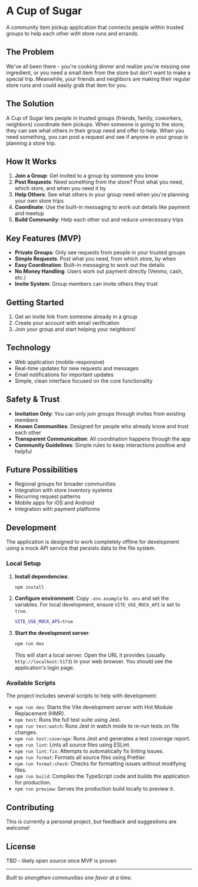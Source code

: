 # A Cup of Sugar

A community item pickup application that connects people within trusted groups to help each other with store runs and errands.

## The Problem

We've all been there - you're cooking dinner and realize you're missing one ingredient, or you need a small item from the store but don't want to make a special trip. Meanwhile, your friends and neighbors are making their regular store runs and could easily grab that item for you.

## The Solution

A Cup of Sugar lets people in trusted groups (friends, family, coworkers, neighbors) coordinate item pickups. When someone is going to the store, they can see what others in their group need and offer to help. When you need something, you can post a request and see if anyone in your group is planning a store trip.

## How It Works

1. **Join a Group**: Get invited to a group by someone you know
2. **Post Requests**: Need something from the store? Post what you need, which store, and when you need it by
3. **Help Others**: See what others in your group need when you're planning your own store trips
4. **Coordinate**: Use the built-in messaging to work out details like payment and meetup
5. **Build Community**: Help each other out and reduce unnecessary trips

## Key Features (MVP)

- **Private Groups**: Only see requests from people in your trusted groups
- **Simple Requests**: Post what you need, from which store, by when
- **Easy Coordination**: Built-in messaging to work out the details
- **No Money Handling**: Users work out payment directly (Venmo, cash, etc.)
- **Invite System**: Group members can invite others they trust

## Getting Started

1. Get an invite link from someone already in a group
2. Create your account with email verification
3. Join your group and start helping your neighbors!

## Technology

- Web application (mobile-responsive)
- Real-time updates for new requests and messages
- Email notifications for important updates
- Simple, clean interface focused on the core functionality

## Safety & Trust

- **Invitation Only**: You can only join groups through invites from existing members
- **Known Communities**: Designed for people who already know and trust each other
- **Transparent Communication**: All coordination happens through the app
- **Community Guidelines**: Simple rules to keep interactions positive and helpful

## Future Possibilities

- Regional groups for broader communities
- Integration with store inventory systems
- Recurring request patterns
- Mobile apps for iOS and Android
- Integration with payment platforms

## Development

The application is designed to work completely offline for development using a mock API service that persists data to the file system.

### Local Setup

1.  **Install dependencies**:

    ```bash
    npm install
    ```

2.  **Configure environment**:
    Copy `.env.example` to `.env` and set the variables. For local development, ensure `VITE_USE_MOCK_API` is set to `true`.

    ```bash
    VITE_USE_MOCK_API=true
    ```

3.  **Start the development server**:
    ```bash
    npm run dev
    ```
    This will start a local server. Open the URL it provides (usually `http://localhost:5173`) in your web browser. You should see the application's login page.

### Available Scripts

The project includes several scripts to help with development:

- `npm run dev`: Starts the Vite development server with Hot Module Replacement (HMR).
- `npm test`: Runs the full test suite using Jest.
- `npm run test:watch`: Runs Jest in watch mode to re-run tests on file changes.
- `npm run test:coverage`: Runs Jest and generates a test coverage report.
- `npm run lint`: Lints all source files using ESLint.
- `npm run lint:fix`: Attempts to automatically fix linting issues.
- `npm run format`: Formats all source files using Prettier.
- `npm run format:check`: Checks for formatting issues without modifying files.
- `npm run build`: Compiles the TypeScript code and builds the application for production.
- `npm run preview`: Serves the production build locally to preview it.

## Contributing

This is currently a personal project, but feedback and suggestions are welcome!

## License

TBD - likely open source once MVP is proven

---

_Built to strengthen communities one favor at a time._
